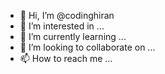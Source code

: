 - 👋 Hi, I’m @codinghiran
- 👀 I’m interested in ...
- 🌱 I’m currently learning ...
- 💞️ I’m looking to collaborate on ...
- 📫 How to reach me ...

<!---
codinghiran/codinghiran is a ✨ special ✨ repository because its `README.md` (this file) appears on your GitHub profile.
You can click the Preview link to take a look at your changes.
--->
